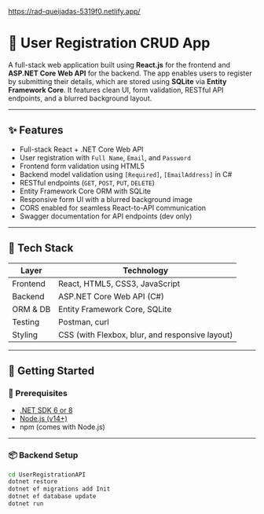 https://rad-queijadas-5319f0.netlify.app/

# 📝 User Registration CRUD App

A full-stack web application built using **React.js** for the frontend and **ASP.NET Core Web API** for the backend. The app enables users to register by submitting their details, which are stored using **SQLite** via **Entity Framework Core**. It features clean UI, form validation, RESTful API endpoints, and a blurred background layout.

---

## ✨ Features

- Full-stack React + .NET Core Web API
- User registration with `Full Name`, `Email`, and `Password`
- Frontend form validation using HTML5
- Backend model validation using `[Required]`, `[EmailAddress]` in C#
- RESTful endpoints (`GET`, `POST`, `PUT`, `DELETE`)
- Entity Framework Core ORM with SQLite
- Responsive form UI with a blurred background image
- CORS enabled for seamless React-to-API communication
- Swagger documentation for API endpoints (dev only)

---

## 🧱 Tech Stack

| Layer        | Technology                  |
|--------------|------------------------------|
| Frontend     | React, HTML5, CSS3, JavaScript |
| Backend      | ASP.NET Core Web API (C#)    |
| ORM & DB     | Entity Framework Core, SQLite |
| Testing      | Postman, curl                |
| Styling      | CSS (with Flexbox, blur, and responsive layout) |

---

## 🚀 Getting Started

### 🔧 Prerequisites

- [.NET SDK 6 or 8](https://dotnet.microsoft.com/en-us/download)
- [Node.js (v14+)](https://nodejs.org/)
- npm (comes with Node.js)

---

### 📦 Backend Setup

```bash
cd UserRegistrationAPI
dotnet restore
dotnet ef migrations add Init
dotnet ef database update
dotnet run
